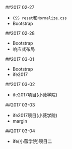 ##2017 02-27
* `CSS reset`和`Normalize.css`
* Bootstrap

##2017 02-28
* Bootstrap
* 响应式布局

##2017 03-01
* Bootstrap
* ife2017

##2017 03-02
* ife2017项目(小薇学院)

##2017 03-03
* ife2017项目(小薇学院)
* margin

##2017 03-04
* ife(小薇学院)项目二
